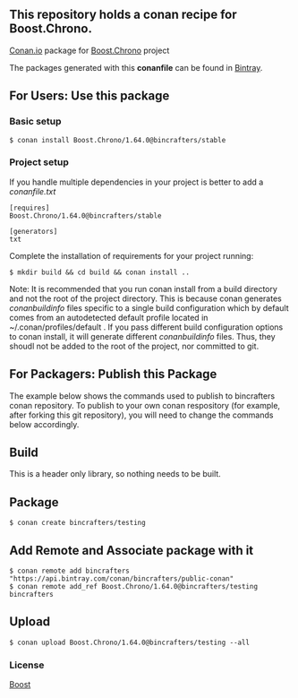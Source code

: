 ## This repository holds a conan recipe for Boost.Chrono.

[Conan.io](https://conan.io) package for [Boost.Chrono](https://github.com/Boostorg/Chrono) project

The packages generated with this **conanfile** can be found in [Bintray](https://bintray.com/bincrafters/public-conan/Boost.Chrono%3Abincrafters).

## For Users: Use this package

### Basic setup

    $ conan install Boost.Chrono/1.64.0@bincrafters/stable

### Project setup

If you handle multiple dependencies in your project is better to add a *conanfile.txt*

    [requires]
    Boost.Chrono/1.64.0@bincrafters/stable

    [generators]
    txt

Complete the installation of requirements for your project running:</small></span>

    $ mkdir build && cd build && conan install ..
	
Note: It is recommended that you run conan install from a build directory and not the root of the project directory.  This is because conan generates *conanbuildinfo* files specific to a single build configuration which by default comes from an autodetected default profile located in ~/.conan/profiles/default .  If you pass different build configuration options to conan install, it will generate different *conanbuildinfo* files.  Thus, they shoudl not be added to the root of the project, nor committed to git. 

## For Packagers: Publish this Package

The example below shows the commands used to publish to bincrafters conan repository. To publish to your own conan respository (for example, after forking this git repository), you will need to change the commands below accordingly. 

## Build  

This is a header only library, so nothing needs to be built.

## Package 

    $ conan create bincrafters/testing
	
## Add Remote and Associate package with it

	$ conan remote add bincrafters "https://api.bintray.com/conan/bincrafters/public-conan"
	$ conan remote add_ref Boost.Chrono/1.64.0@bincrafters/testing bincrafters

## Upload

    $ conan upload Boost.Chrono/1.64.0@bincrafters/testing --all

### License
[Boost](LICENSE)
